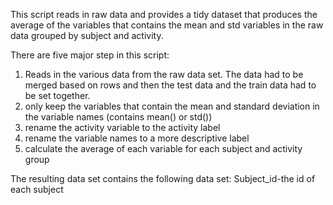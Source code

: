 This script reads in raw data and provides a tidy dataset that produces the average of the variables that contains the mean and std variables in the raw data grouped by subject and activity.

There are five major step in this script:
1) Reads in the various data from the raw data set. The data had to be merged based on rows and then the test data and the train data had to be set together.
2) only keep the variables that contain the mean and standard deviation in the variable names (contains mean() or std())
3) rename the activity variable to the activity label
4) rename the variable names to a more descriptive label
5) calculate the average of each variable for each subject and activity group

The resulting data set contains the following data set:
Subject_id-the id of each subject
